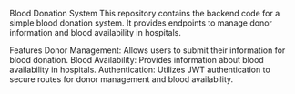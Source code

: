 Blood Donation System
This repository contains the backend code for a simple blood donation system. It provides endpoints to manage donor information and blood availability in hospitals.

Features
Donor Management: Allows users to submit their information for blood donation.
Blood Availability: Provides information about blood availability in hospitals.
Authentication: Utilizes JWT authentication to secure routes for donor management and blood availability.
